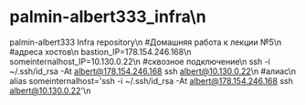 # palmin-albert333_infra\n
palmin-albert333 Infra repository\n
#Домашняя работа к лекции №5\n
#адреса хостов\n
bastion_IP=178.154.246.168\n
someinternalhost_IP=10.130.0.22\n
#сквозное подключение\n
ssh -i ~/.ssh/id_rsa -At albert@178.154.246.168 ssh albert@10.130.0.22\n
#алиас\n
alias someinternalhost='ssh -i ~/.ssh/id_rsa -At albert@178.154.246.168 ssh albert@10.130.0.22'\n
